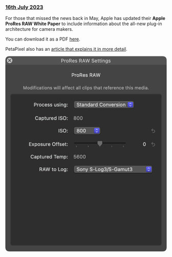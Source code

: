 ### [16th July 2023](/news/20230716)

For those that missed the news back in May, Apple has updated their **Apple ProRes RAW White Paper** to include information about the all-new plug-in architecture for camera makers.

You can download it as a PDF [here](https://www.apple.com/final-cut-pro/docs/Apple_ProRes_RAW.pdf).

PetaPixel also has an [article that explains it in more detail](https://petapixel.com/2023/05/31/apples-new-prores-raw-plug-ins-let-camera-makers-specify-processing/).

![](/static/prores-raw.png)
